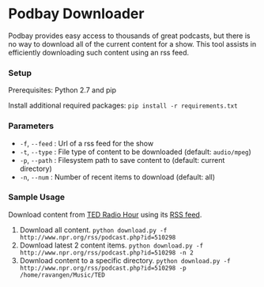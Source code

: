 Podbay Downloader
=================

Podbay provides easy access to thousands of great podcasts, but there is no way to download all of the current content for a show. This tool assists in efficiently downloading such content using an rss feed.

### Setup ###
Prerequisites: Python 2.7 and pip

Install additional required packages: `pip install -r requirements.txt`

### Parameters ###
* `-f`, `--feed` : Url of a rss feed for the show
* `-t`, `--type` : File type of content to be downloaded (default: `audio/mpeg`)
* `-p`, `--path` : Filesystem path to save content to (default: current directory)
* `-n`, `--num` : Number of recent items to download (default: all)

### Sample Usage ###
Download content from [TED Radio Hour](http://podbay.fm/show/523121474) using its [RSS feed](http://podbay.fm/show/523121474).

1. Download all content. `python download.py -f http://www.npr.org/rss/podcast.php?id=510298`
1. Download latest 2 content items. `python download.py -f http://www.npr.org/rss/podcast.php?id=510298 -n 2`
1. Download content to a specific directory. `python download.py -f http://www.npr.org/rss/podcast.php?id=510298 -p /home/ravangen/Music/TED`
